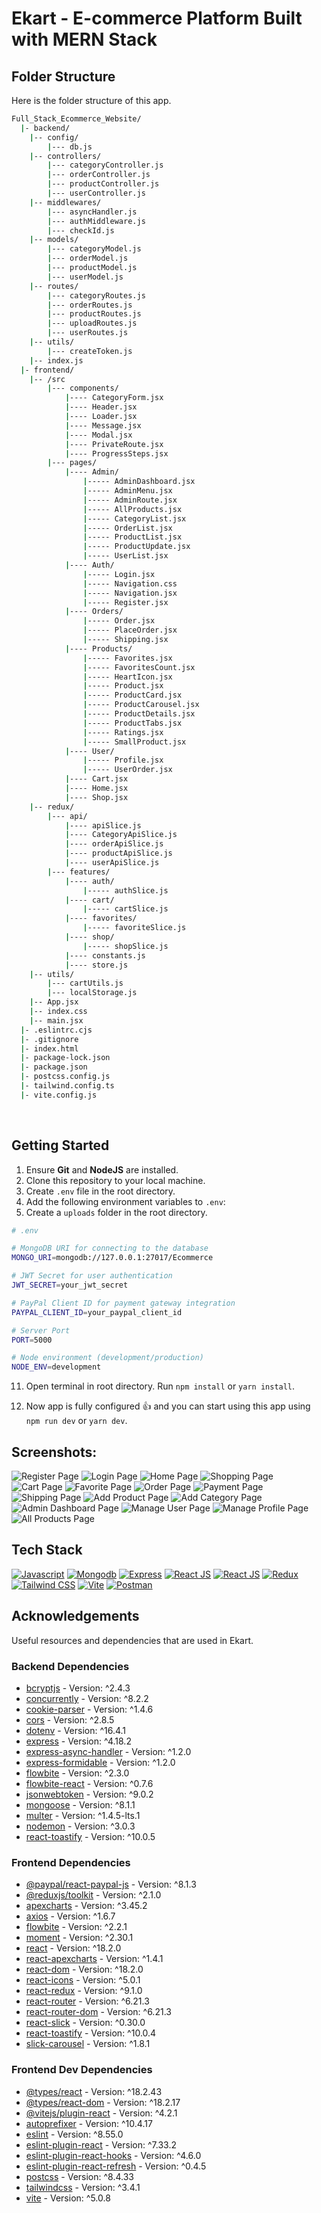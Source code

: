 <a name="readme-top"></a>

# Ekart - E-commerce Platform Built with MERN Stack

<!-- Table of Contents
<details>
<summary>

# Table of Contents

</summary>

- [Folder Structure](#bangbang-folder-structure)
- [Getting Started](#toolbox-getting-started)
- [Screenshots](#camera-screenshots)
- [Tech Stack](#gear-tech-stack)
- [Acknowledgements](#gem-acknowledgements)
- [Deploy on Vercel](#page_with_curl-deploy-on-vercel)

</details> -->

## Folder Structure

Here is the folder structure of this app.

```bash
Full_Stack_Ecommerce_Website/
  |- backend/
    |-- config/
        |--- db.js
    |-- controllers/
        |--- categoryController.js
        |--- orderController.js
        |--- productController.js
        |--- userController.js
    |-- middlewares/
        |--- asyncHandler.js
        |--- authMiddleware.js
        |--- checkId.js
    |-- models/
        |--- categoryModel.js
        |--- orderModel.js
        |--- productModel.js
        |--- userModel.js
    |-- routes/
        |--- categoryRoutes.js
        |--- orderRoutes.js
        |--- productRoutes.js
        |--- uploadRoutes.js
        |--- userRoutes.js
    |-- utils/
        |--- createToken.js
    |-- index.js
  |- frontend/
    |-- /src
        |--- components/
            |---- CategoryForm.jsx
            |---- Header.jsx
            |---- Loader.jsx
            |---- Message.jsx
            |---- Modal.jsx
            |---- PrivateRoute.jsx
            |---- ProgressSteps.jsx
        |--- pages/
            |---- Admin/
                |----- AdminDashboard.jsx
                |----- AdminMenu.jsx
                |----- AdminRoute.jsx
                |----- AllProducts.jsx
                |----- CategoryList.jsx
                |----- OrderList.jsx
                |----- ProductList.jsx
                |----- ProductUpdate.jsx
                |----- UserList.jsx
            |---- Auth/
                |----- Login.jsx
                |----- Navigation.css
                |----- Navigation.jsx
                |----- Register.jsx
            |---- Orders/
                |----- Order.jsx
                |----- PlaceOrder.jsx
                |----- Shipping.jsx
            |---- Products/
                |----- Favorites.jsx
                |----- FavoritesCount.jsx
                |----- HeartIcon.jsx
                |----- Product.jsx
                |----- ProductCard.jsx
                |----- ProductCarousel.jsx
                |----- ProductDetails.jsx
                |----- ProductTabs.jsx
                |----- Ratings.jsx
                |----- SmallProduct.jsx
            |---- User/
                |----- Profile.jsx
                |----- UserOrder.jsx
            |---- Cart.jsx
            |---- Home.jsx
            |---- Shop.jsx
    |-- redux/
        |--- api/
            |---- apiSlice.js
            |---- CategoryApiSlice.js
            |---- orderApiSlice.js
            |---- productApiSlice.js
            |---- userApiSlice.js
        |--- features/
            |---- auth/
                |----- authSlice.js
            |---- cart/
                |----- cartSlice.js
            |---- favorites/
                |----- favoriteSlice.js
            |---- shop/
                |----- shopSlice.js
            |---- constants.js
            |---- store.js
    |-- utils/
        |--- cartUtils.js
        |--- localStorage.js
    |-- App.jsx
    |-- index.css
    |-- main.jsx
  |- .eslintrc.cjs
  |- .gitignore
  |- index.html
  |- package-lock.json
  |- package.json
  |- postcss.config.js
  |- tailwind.config.ts
  |- vite.config.js
```

<br />

## Getting Started

1. Ensure **Git** and **NodeJS** are installed.
2. Clone this repository to your local machine.
3. Create `.env` file in the root directory.
4. Add the following environment variables to `.env`:
5. Create a `uploads` folder in the root directory.

```bash
# .env

# MongoDB URI for connecting to the database
MONGO_URI=mongodb://127.0.0.1:27017/Ecommerce

# JWT Secret for user authentication
JWT_SECRET=your_jwt_secret

# PayPal Client ID for payment gateway integration
PAYPAL_CLIENT_ID=your_paypal_client_id

# Server Port
PORT=5000

# Node environment (development/production)
NODE_ENV=development


```

11. Open terminal in root directory. Run `npm install` or `yarn install`.

12. Now app is fully configured 👍 and you can start using this app using `npm run dev` or `yarn dev`.

## Screenshots:

![Register Page](/screenshots/register.png "Register Page")
![Login Page](/screenshots/login.png "Login Page")
![Home Page](/screenshots/home.png "Home Page")
![Shopping Page](/screenshots/shop.png "Shopping Page")
![Cart Page](/screenshots/cart.png "Cart Page")
![Favorite Page](/screenshots/favorite.png "Favorite Page")
![Order Page](/screenshots/place-order.png "Order Page")
![Payment Page](/screenshots/payment.png "Payment Page")
![Shipping Page](/screenshots/ship.png "Shipping Page")
![Add Product Page](/screenshots/add-product.png "Add Product Page")
![Add Category Page](/screenshots/add-category.png "Add Category Page")
![Admin Dashboard Page](/screenshots/admin-dash.png "Admin Dashboard Page")
![Manage User Page](/screenshots/manage-user.png "Manage User Page")
![Manage Profile Page](/screenshots/manage-profile.png "Manage profile Page")
![All Products Page](/screenshots/all-products.png "All Products Page")

## Tech Stack

[![Javascript](https://skillicons.dev/icons?i=javascript "Javascript")](https://www.javascript.com/ "Javascript") [![Mongodb](https://skillicons.dev/icons?i=mongodb "Mongodb")](https://www.mongodb.com/ "Mongodb") [![Express](https://skillicons.dev/icons?i=expressjs "Express")](https://expressjs.com/ "Express") [![React JS](https://skillicons.dev/icons?i=react "React JS")](https://react.dev/ "React JS") [![React JS](https://skillicons.dev/icons?i=nodejs "Node")](https://nodejs.org/en "Node") [![Redux](https://skillicons.dev/icons?i=redux "Redux")](https://redux.js.org/ "Redux") [![Tailwind CSS](https://skillicons.dev/icons?i=tailwind "Tailwind CSS")](https://tailwindcss.com/ "Tailwind CSS") [![Vite](https://skillicons.dev/icons?i=vite "Vite")](https://vite.dev/ "Vite") [![Postman](https://skillicons.dev/icons?i=postman "Postman")](https://www.postman.com/ "Postman")

## Acknowledgements

Useful resources and dependencies that are used in Ekart.

### Backend Dependencies

- [bcryptjs](https://www.npmjs.com/package/bcryptjs) - Version: ^2.4.3
- [concurrently](https://www.npmjs.com/package/concurrently) - Version: ^8.2.2
- [cookie-parser](https://www.npmjs.com/package/cookie-parser) - Version: ^1.4.6
- [cors](https://www.npmjs.com/package/cors) - Version: ^2.8.5
- [dotenv](https://www.npmjs.com/package/dotenv) - Version: ^16.4.1
- [express](https://www.npmjs.com/package/express) - Version: ^4.18.2
- [express-async-handler](https://www.npmjs.com/package/express-async-handler) - Version: ^1.2.0
- [express-formidable](https://www.npmjs.com/package/express-formidable) - Version: ^1.2.0
- [flowbite](https://www.npmjs.com/package/flowbite) - Version: ^2.3.0
- [flowbite-react](https://www.npmjs.com/package/flowbite-react) - Version: ^0.7.6
- [jsonwebtoken](https://www.npmjs.com/package/jsonwebtoken) - Version: ^9.0.2
- [mongoose](https://www.npmjs.com/package/mongoose) - Version: ^8.1.1
- [multer](https://www.npmjs.com/package/multer) - Version: ^1.4.5-lts.1
- [nodemon](https://www.npmjs.com/package/nodemon) - Version: ^3.0.3
- [react-toastify](https://www.npmjs.com/package/react-toastify) - Version: ^10.0.5

### Frontend Dependencies

- [@paypal/react-paypal-js](https://www.npmjs.com/package/@paypal/react-paypal-js) - Version: ^8.1.3
- [@reduxjs/toolkit](https://www.npmjs.com/package/@reduxjs/toolkit) - Version: ^2.1.0
- [apexcharts](https://www.npmjs.com/package/apexcharts) - Version: ^3.45.2
- [axios](https://www.npmjs.com/package/axios) - Version: ^1.6.7
- [flowbite](https://www.npmjs.com/package/flowbite) - Version: ^2.2.1
- [moment](https://www.npmjs.com/package/moment) - Version: ^2.30.1
- [react](https://www.npmjs.com/package/react) - Version: ^18.2.0
- [react-apexcharts](https://www.npmjs.com/package/react-apexcharts) - Version: ^1.4.1
- [react-dom](https://www.npmjs.com/package/react-dom) - Version: ^18.2.0
- [react-icons](https://www.npmjs.com/package/react-icons) - Version: ^5.0.1
- [react-redux](https://www.npmjs.com/package/react-redux) - Version: ^9.1.0
- [react-router](https://www.npmjs.com/package/react-router) - Version: ^6.21.3
- [react-router-dom](https://www.npmjs.com/package/react-router-dom) - Version: ^6.21.3
- [react-slick](https://www.npmjs.com/package/react-slick) - Version: ^0.30.0
- [react-toastify](https://www.npmjs.com/package/react-toastify) - Version: ^10.0.4
- [slick-carousel](https://www.npmjs.com/package/slick-carousel) - Version: ^1.8.1

### Frontend Dev Dependencies

- [@types/react](https://www.npmjs.com/package/@types/react) - Version: ^18.2.43
- [@types/react-dom](https://www.npmjs.com/package/@types/react-dom) - Version: ^18.2.17
- [@vitejs/plugin-react](https://www.npmjs.com/package/@vitejs/plugin-react) - Version: ^4.2.1
- [autoprefixer](https://www.npmjs.com/package/autoprefixer) - Version: ^10.4.17
- [eslint](https://www.npmjs.com/package/eslint) - Version: ^8.55.0
- [eslint-plugin-react](https://www.npmjs.com/package/eslint-plugin-react) - Version: ^7.33.2
- [eslint-plugin-react-hooks](https://www.npmjs.com/package/eslint-plugin-react-hooks) - Version: ^4.6.0
- [eslint-plugin-react-refresh](https://www.npmjs.com/package/eslint-plugin-react-refresh) - Version: ^0.4.5
- [postcss](https://www.npmjs.com/package/postcss) - Version: ^8.4.33
- [tailwindcss](https://www.npmjs.com/package/tailwindcss) - Version: ^3.4.1
- [vite](https://www.npmjs.com/package/vite) - Version: ^5.0.8

<!-- ## Deploy on Vercel

The easiest way to deploy your Next.js app is to use the [Vercel Platform](https://vercel.com/new?utm_medium=default-template&filter=next.js&utm_source=create-next-app&utm_campaign=create-next-app-readme) from the creators of Next.js.

Check out [Next.js deployment documentation](https://nextjs.org/docs/deployment) for more details. -->
